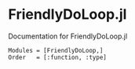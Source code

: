# FriendlyDoLoop.jl

Documentation for FriendlyDoLoop.jl

```@autodocs
Modules = [FriendlyDoLoop,]
Order   = [:function, :type]
```
